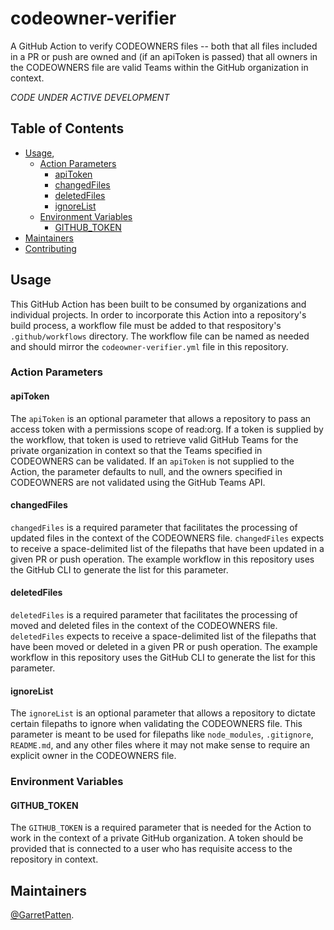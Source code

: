 # codeowner-verifier
A GitHub Action to verify CODEOWNERS files -- both that all files included in a PR or push are owned and (if an apiToken is passed) that all owners in the CODEOWNERS file are valid Teams within the GitHub organization in context.

_CODE UNDER ACTIVE DEVELOPMENT_

## Table of Contents
- [Usage](#usage),
    - [Action Parameters](#action-parameters)
        - [apiToken](#apiToken)
        - [changedFiles](#changedFiles)
        - [deletedFiles](#deletedFiles)
        - [ignoreList](#ignoreList)
    - [Environment Variables](#environment-variables)
    	- [GITHUB_TOKEN](#GITHUB_TOKEN)
- [Maintainers](#maintainers)
- [Contributing](#contributing)

## Usage
This GitHub Action has been built to be consumed by organizations and individual projects. In order to incorporate this Action into a repository's build process, a workflow file must be added to that respository's `.github/workflows` directory. The workflow file can be named as needed and should mirror the `codeowner-verifier.yml` file in this repository.
### Action Parameters
#### apiToken
The `apiToken` is an optional parameter that allows a repository to pass an access token with a permissions scope of read:org. If a token is supplied by the workflow, that token is used to retrieve valid GitHub Teams for the private organization in context so that the Teams specified in CODEOWNERS can be validated. If an `apiToken` is not supplied to the Action, the parameter defaults to null, and the owners specified in CODEOWNERS are not validated using the GitHub Teams API.
#### changedFiles
`changedFiles` is a required parameter that facilitates the processing of updated files in the context of the CODEOWNERS file. `changedFiles` expects to receive a space-delimited list of the filepaths that have been updated in a given PR or push operation. The example workflow in this repository uses the GitHub CLI to generate the list for this parameter.
#### deletedFiles
`deletedFiles` is a required parameter that facilitates the processing of moved and deleted files in the context of the CODEOWNERS file. `deletedFiles` expects to receive a space-delimited list of the filepaths that have been moved or deleted in a given PR or push operation. The example workflow in this repository uses the GitHub CLI to generate the list for this parameter.
#### ignoreList
The `ignoreList` is an optional parameter that allows a repository to dictate certain filepaths to ignore when validating the CODEOWNERS file. This parameter is meant to be used for filepaths like `node_modules`, `.gitignore`, `README.md`, and any other files where it may not make sense to require an explicit owner in the CODEOWNERS file.
### Environment Variables
#### GITHUB_TOKEN
The `GITHUB_TOKEN` is a required parameter that is needed for the Action to work in the context of a private GitHub organization. A token should be provided that is connected to a user who has requisite access to the repository in context.

## Maintainers
[@GarretPatten](https://github.com/garretpatten).
